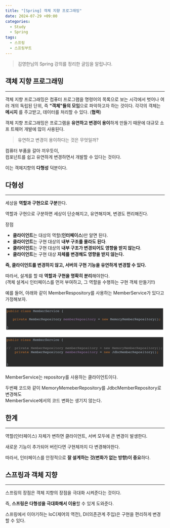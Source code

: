 ```yaml
---
title: "[Spring] 객체 지향 프로그래밍"
date: 2024-07-29 +09:00
categories:
  - Study
  - Spring
tags:
  - 스프링
  - 스프링부트
---
```

>김영한님의 Spring 강의를 정리한 글임을 알립니다.

## 객체 지향 프로그래밍
---
객체 지향 프로그래밍은 컴퓨터 프로그램을 명령어의 목록으로 보는 시각에서 벗어나 여러
개의 독립된 단위, 즉 **"객체"들의 모임**으로 파악하고자 하는 것이다. 각각의 객체는 **메시지**
를 주고받고, 데이터를 처리할 수 있다. (**협력**)

객체 지향 프로그래밍은 프로그램을 **유연하고 변경이 용이**하게 만들기 때문에 대규모 소프
트웨어 개발에 많이 사용된다.

>유연하고 변경이 용이하다는 것은 무엇일까?

컴퓨터 부품을 갈아 끼우듯이,    
컴포넌트를 쉽고 유연하게 변경하면서 개발할 수 있다는 것이다.

이는 객체지향의 **다형성** 덕분이다.

## 다형성
---
세상을 **역할과 구현으로 구분**한다.

역할과 구현으로 구분하면 세상이 단순해지고, 유연해지며, 변경도 편리해진다.

장점
- **클라이언트**는 대상의 역할(**인터페이스**)만 알면 된다.
- **클라이언트**는 구현 대상의 **내부 구조를 몰라도 된다**.
- **클라이언트**는 구현 대상의 **내부 구조가 변경되어도 영향을 받지 않는다**.
- **클라이언트**는 구현 대상 **자체를 변경해도 영향을 받지 않는다.**

**즉, 클라이언트를 변경하지 않고, 서버의 구현 기능을 유연하게 변경할 수 있다.**

따라서, 설계를 할 때 **역할과 구현을 명확히 분리**해야한다.   
(객체 설계시 인터페이스를 먼저 부여하고, 그 역할을 수행하는 구현 객체 만들기!!)

예를 들어, 아래와 같이 MemberRespository를 사용하는 MemberService가 있다고 가정해보자.

![](images/2024-07-26-Spring-OOP-2.png)

MemberService는 repository를 사용하는 클라이언트이다.

두번째 코드와 같이 MemoryMemeberRepository를 JdbcMemberRepository로 변경해도   
MemberService에서의 코드 변화는 생기지 않는다.

## 한계
---
역할(인터페이스) 자체가 변하면 클라이언트, 서버 모두에 큰 변경이 발생한다.

새로운 기능이 추가되어 버린다면 구현체까지 다 변경해야한다.

따라서, 인터페이스를 안정적으로 **잘 설계하는 것(변화가 없는 방향)이 중요**하다.

## 스프링과 객체 지향
---
스프링의 장점은 객체 지향의 장점을 극대화 시켜준다는 것이다.

즉, **스프링은 다형성을 극대화해서 이용**할 수 있게 도와준다.

스프링에서 이야기하는 IoC(제어의 역전), DI(의존관계 주입)은 구현을 편리하게 변경할 수 있다.


